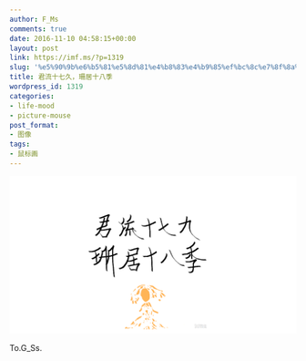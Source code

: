 ```yaml
---
author: F_Ms
comments: true
date: 2016-11-10 04:58:15+00:00
layout: post
link: https://imf.ms/?p=1319
slug: '%e5%90%9b%e6%b5%81%e5%8d%81%e4%b8%83%e4%b9%85%ef%bc%8c%e7%8f%8a%e5%b1%85%e5%8d%81%e5%85%ab%e5%ad%a3'
title: 君流十七久，珊居十八季
wordpress_id: 1319
categories:
- life-mood
- picture-mouse
post_format:
- 图像
tags:
- 鼠标画
---
```


![20161104_%e5%90%9b%e6%b5%81%e5%8d%81%e4%b8%83%e4%b9%9d%ef%bc%8c%e7%8f%8a%e5%b1%85%e5%8d%81%e5%85%ab%e5%ad%a3](/img/post/wp/2016/11/20161104_君流十七九，珊居十八季.png)


To.G_Ss.
